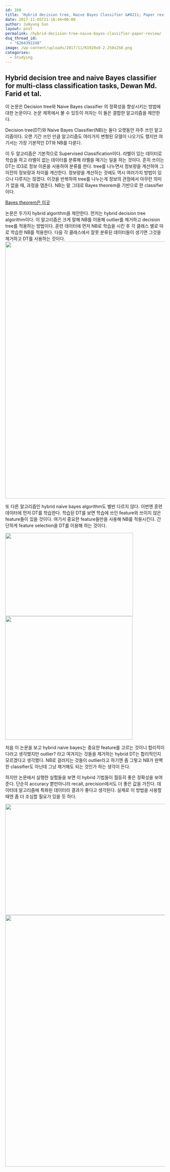 ```yaml
---
id: 168
title: 'Hybrid decision tree, Naive Bayes Classifier &#8211; Paper review'
date: 2017-11-05T21:18:44+00:00
author: JuHyung Son
layout: post
permalink: /hybrid-decision-tree-naive-bayes-classifier-paper-review/
dsq_thread_id:
  - "6264392248"
image: /wp-content/uploads/2017/11/R1920x0-2-250x250.png
categories:
  - Studying
---
```

<h2>Hybrid decision tree and naive Bayes classifier for multi-class classification tasks, Dewan Md. Farid et tal.</h2>
이 논문은 Decision tree와 Naive Bayes classifier 의 정확성을 향상시키는 방법에 대한 논문이다. 논문 제목에서 볼 수 있듯이 저자는 이 둘은 결합한 알고리즘을 제안한다.

Decision tree(DT)와 Naive Bayes Classifier(NB)는 둘다 오랫동안 자주 쓰인 알고리즘이다. 오랜 기간 쓰인 만큼 알고리즘도 여러가지 변형된 모델이 나오기도 했지만 여기서는 가장 기본적인 DT와 NB를 다룬다.

이 두 알고리즘은 기본적으로 Supervised Classification이다. 라벨이 있는 데이터로 학습을 하고 라벨이 없는 데이터를 분류해 라벨을 매기는 일을 하는 것이다. 흔히 쓰이는 DT는 ID3로 정보 이론을 사용하여 분류를 한다. tree를 나누면서 정보량을 계산하여 그 이전의 정보량과 차이를 계산한다. 정보량을 계산하는 것에도 역시 여러가지 방법이 있으나 다루지는 않겠다. 이것을 반복하여 tree를 나누는게 정보의 관점에서 아무런 의미가 없을 때, 과정을 멈춘다. NB는 말 그대로 Bayes theorem을 기반으로 한 classifier이다.

<a class="tx-link" href="https://en.wikipedia.org/wiki/Bayes%27_theorem" target="_blank" rel="noopener">Bayes theorem은 이곳</a>

논문은 두가지 hybrid algorithm을 제안한다. 먼저는 hybrid decision tree algorithm이다. 이 알고리즘은 크게 말해 NB를 이용해 outlier를 제거하고 decision tree를 적용하는 방법이다. 훈련 데이터에 먼저 NB로 학습을 시킨 후 각 클래스 별로 따로 학습한 NB를 적용한다. 다음 각 클래스에서 잘못 분류된 데이터들이 생기면 그것을 제거하고 DT를 사용하는 것이다.<img class="aligncenter wp-image-172 size-full" src="http://dllab.xyz/wp-content/uploads/2017/11/R1920x0-2.png" alt="" width="602" height="809" />

또 다른 알고리즘인 hybrid naive bayes algorithm도 별반 다르지 않다. 이번엔 훈련 데이터에 먼저 DT를 학습한다. 학습된 DT를 보면 학습에 쓰인 feature와 쓰이지 않은 feature들이 있을 것이다. 여기서 중요한 feature들만을 사용해 NB를 적용시킨다. 간단하게 feature selection을 DT를 이용해 하는 것이다.

<img class="aligncenter wp-image-173 size-full" src="http://dllab.xyz/wp-content/uploads/2017/11/R1920x0-6.png" alt="" width="404" height="262" /><img class="aligncenter wp-image-171 size-full" src="http://dllab.xyz/wp-content/uploads/2017/11/R1920x0-3.png" alt="" width="402" height="389" />

처음 이 논문을 보고 hybrid naive bayes는 중요한 feature를 고르는 것이니 합리적이다라고 생각했지만 outlier? 라고 여겨지는 것들을 제거하는 hybrid DT는 합리적인지 모르겠다고 생각했다. NB로 걸러지는 것들이 outlier라고 하기엔 좀 그렇고 NB가 완벽한 classifier도 아닌데 그냥 제거해도 되는 것인가 하는 생각이 든다.

하지만 논문에서 실행한 실험들을 보면 이 hybrid 기법들이 월등히 좋은 정확성을 보여준다. 단순히 accuracy 뿐만아니라 recall, precision에서도 더 좋은 값을 가진다. 데이터데 알고리즘에 특화된 데이터라 결과가 좋다고 생각된다. 실제로 이 방법을 사용할 때엔 좀 더 조심할 필요가 있을 듯 하다.

<img class="aligncenter wp-image-170 size-full" src="http://dllab.xyz/wp-content/uploads/2017/11/R1920x0-4.png" alt="" width="603" height="350" /><img class="aligncenter wp-image-169 size-full" src="http://dllab.xyz/wp-content/uploads/2017/11/R1920x0-5.png" alt="" width="614" height="792" />
